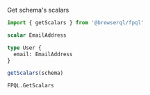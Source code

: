 Get schema's scalars

```javascript
import { getScalars } from '@browserql/fpql'
```

```graphql
scalar EmailAddress

type User {
  email: EmailAddress
}
```

```javascript
getScalars(schema)
```

```snapshot2
FPQL.GetScalars
```
